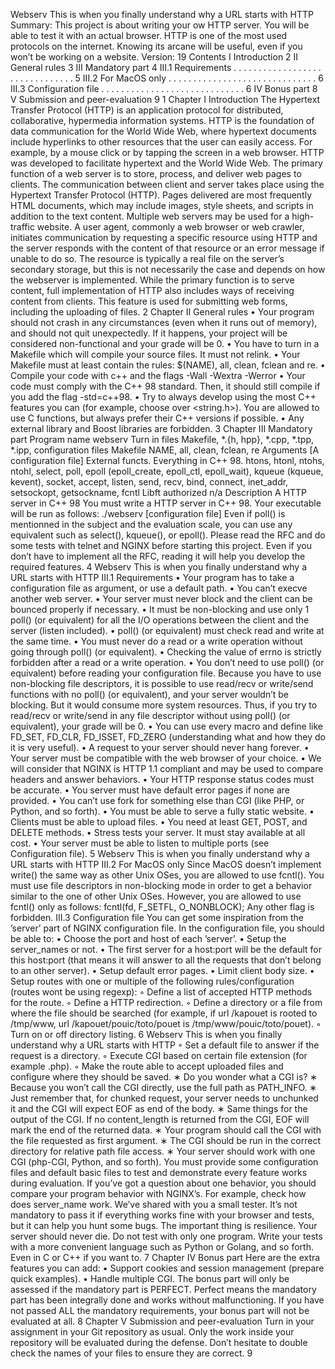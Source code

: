 Webserv
This is when you finally understand why a URL starts
with HTTP
Summary:
This project is about writing your ow HTTP server.
You will be able to test it with an actual browser.
HTTP is one of the most used protocols on the internet.
Knowing its arcane will be useful, even if you won’t be working on a website.
Version: 19
Contents
I Introduction 2
II General rules 3
III Mandatory part 4
III.1 Requirements . . . . . . . . . . . . . . . . . . . . . . . . . . . . . . . 5
III.2 For MacOS only . . . . . . . . . . . . . . . . . . . . . . . . . . . . . . 6
III.3 Configuration file . . . . . . . . . . . . . . . . . . . . . . . . . . . . . 6
IV Bonus part 8
V Submission and peer-evaluation 9
1
Chapter I
Introduction
The Hypertext Transfer Protocol (HTTP) is an application protocol for distributed,
collaborative, hypermedia information systems.
HTTP is the foundation of data communication for the World Wide Web, where hypertext documents include hyperlinks to other resources that the user can easily access.
For example, by a mouse click or by tapping the screen in a web browser.
HTTP was developed to facilitate hypertext and the World Wide Web.
The primary function of a web server is to store, process, and deliver web pages to
clients. The communication between client and server takes place using the Hypertext
Transfer Protocol (HTTP).
Pages delivered are most frequently HTML documents, which may include images,
style sheets, and scripts in addition to the text content.
Multiple web servers may be used for a high-traffic website.
A user agent, commonly a web browser or web crawler, initiates communication by
requesting a specific resource using HTTP and the server responds with the content of
that resource or an error message if unable to do so. The resource is typically a real file
on the server’s secondary storage, but this is not necessarily the case and depends on how
the webserver is implemented.
While the primary function is to serve content, full implementation of HTTP also
includes ways of receiving content from clients. This feature is used for submitting web
forms, including the uploading of files.
2
Chapter II
General rules
• Your program should not crash in any circumstances (even when it runs out of
memory), and should not quit unexpectedly.
If it happens, your project will be considered non-functional and your grade will be
0.
• You have to turn in a Makefile which will compile your source files. It must not
relink.
• Your Makefile must at least contain the rules:
$(NAME), all, clean, fclean and re.
• Compile your code with c++ and the flags -Wall -Wextra -Werror
• Your code must comply with the C++ 98 standard. Then, it should still compile
if you add the flag -std=c++98.
• Try to always develop using the most C++ features you can (for example, choose
<cstring> over <string.h>). You are allowed to use C functions, but always prefer
their C++ versions if possible.
• Any external library and Boost libraries are forbidden.
3
Chapter III
Mandatory part
Program name webserv
Turn in files Makefile, *.{h, hpp}, *.cpp, *.tpp, *.ipp,
configuration files
Makefile NAME, all, clean, fclean, re
Arguments [A configuration file]
External functs. Everything in C++ 98.
htons, htonl, ntohs, ntohl, select, poll, epoll
(epoll_create, epoll_ctl, epoll_wait), kqueue
(kqueue, kevent), socket, accept, listen, send,
recv, bind, connect, inet_addr, setsockopt,
getsockname, fcntl
Libft authorized n/a
Description A HTTP server in C++ 98
You must write a HTTP server in C++ 98.
Your executable will be run as follows:
./webserv [configuration file]
Even if poll() is mentionned in the subject and the evaluation scale,
you can use any equivalent such as select(), kqueue(), or epoll().
Please read the RFC and do some tests with telnet and NGINX before
starting this project.
Even if you don’t have to implement all the RFC, reading it will help
you develop the required features.
4
Webserv This is when you finally understand why a URL starts with HTTP
III.1 Requirements
• Your program has to take a configuration file as argument, or use a default path.
• You can’t execve another web server.
• Your server must never block and the client can be bounced properly if necessary.
• It must be non-blocking and use only 1 poll() (or equivalent) for all the I/O
operations between the client and the server (listen included).
• poll() (or equivalent) must check read and write at the same time.
• You must never do a read or a write operation without going through poll() (or
equivalent).
• Checking the value of errno is strictly forbidden after a read or a write operation.
• You don’t need to use poll() (or equivalent) before reading your configuration file.
Because you have to use non-blocking file descriptors, it is
possible to use read/recv or write/send functions with no poll()
(or equivalent), and your server wouldn’t be blocking.
But it would consume more system resources.
Thus, if you try to read/recv or write/send in any file descriptor
without using poll() (or equivalent), your grade will be 0.
• You can use every macro and define like FD_SET, FD_CLR, FD_ISSET, FD_ZERO (understanding what and how they do it is very useful).
• A request to your server should never hang forever.
• Your server must be compatible with the web browser of your choice.
• We will consider that NGINX is HTTP 1.1 compliant and may be used to compare
headers and answer behaviors.
• Your HTTP response status codes must be accurate.
• You server must have default error pages if none are provided.
• You can’t use fork for something else than CGI (like PHP, or Python, and so forth).
• You must be able to serve a fully static website.
• Clients must be able to upload files.
• You need at least GET, POST, and DELETE methods.
• Stress tests your server. It must stay available at all cost.
• Your server must be able to listen to multiple ports (see Configuration file).
5
Webserv This is when you finally understand why a URL starts with HTTP
III.2 For MacOS only
Since MacOS doesn’t implement write() the same way as other Unix
OSes, you are allowed to use fcntl().
You must use file descriptors in non-blocking mode in order to get a
behavior similar to the one of other Unix OSes.
However, you are allowed to use fcntl() only as follows:
fcntl(fd, F_SETFL, O_NONBLOCK);
Any other flag is forbidden.
III.3 Configuration file
You can get some inspiration from the ’server’ part of NGINX
configuration file.
In the configuration file, you should be able to:
• Choose the port and host of each ’server’.
• Setup the server_names or not.
• The first server for a host:port will be the default for this host:port (that means
it will answer to all the requests that don’t belong to an other server).
• Setup default error pages.
• Limit client body size.
• Setup routes with one or multiple of the following rules/configuration (routes wont
be using regexp):
◦ Define a list of accepted HTTP methods for the route.
◦ Define a HTTP redirection.
◦ Define a directory or a file from where the file should be searched (for example,
if url /kapouet is rooted to /tmp/www, url /kapouet/pouic/toto/pouet is
/tmp/www/pouic/toto/pouet).
◦ Turn on or off directory listing.
6
Webserv This is when you finally understand why a URL starts with HTTP
◦ Set a default file to answer if the request is a directory.
◦ Execute CGI based on certain file extension (for example .php).
◦ Make the route able to accept uploaded files and configure where they should
be saved.
∗ Do you wonder what a CGI is?
∗ Because you won’t call the CGI directly, use the full path as PATH_INFO.
∗ Just remember that, for chunked request, your server needs to unchunked
it and the CGI will expect EOF as end of the body.
∗ Same things for the output of the CGI. If no content_length is returned
from the CGI, EOF will mark the end of the returned data.
∗ Your program should call the CGI with the file requested as first argument.
∗ The CGI should be run in the correct directory for relative path file access.
∗ Your server should work with one CGI (php-CGI, Python, and so forth).
You must provide some configuration files and default basic files to test and demonstrate every feature works during evaluation.
If you’ve got a question about one behavior, you should compare your
program behavior with NGINX’s.
For example, check how does server_name work.
We’ve shared with you a small tester. It’s not mandatory to pass it
if everything works fine with your browser and tests, but it can help
you hunt some bugs.
The important thing is resilience. Your server should never die.
Do not test with only one program. Write your tests with a more
convenient language such as Python or Golang, and so forth. Even in
C or C++ if you want to.
7
Chapter IV
Bonus part
Here are the extra features you can add:
• Support cookies and session management (prepare quick examples).
• Handle multiple CGI.
The bonus part will only be assessed if the mandatory part is
PERFECT. Perfect means the mandatory part has been integrally done
and works without malfunctioning. If you have not passed ALL the
mandatory requirements, your bonus part will not be evaluated at all.
8
Chapter V
Submission and peer-evaluation
Turn in your assignment in your Git repository as usual. Only the work inside your
repository will be evaluated during the defense. Don’t hesitate to double check the
names of your files to ensure they are correct.
9
